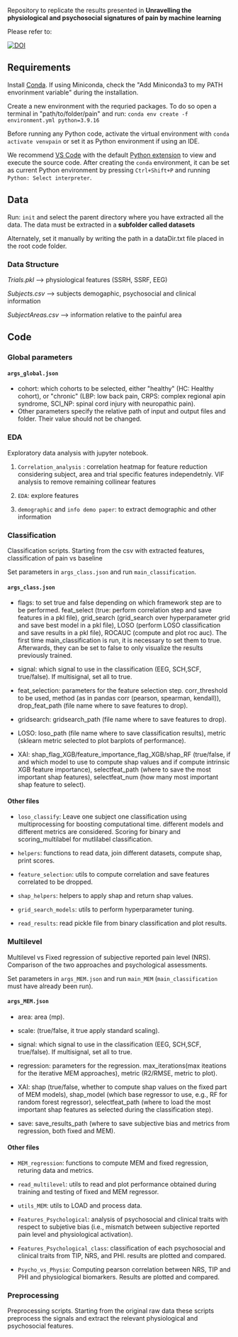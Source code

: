 Repository to replicate the results presented in **Unravelling the physiological and psychosocial signatures of pain by machine learning**

Please refer to:

[![DOI](https://zenodo.org/badge/820861502.svg)](https://zenodo.org/doi/10.5281/zenodo.12568973)

## Requirements
Install [Conda](https://conda.io/projects/conda/en/latest/user-guide/install/index.html#regular-installation). If using Miniconda, check the "Add Miniconda3 to my PATH envorinment variable" during the installation.

Create a new environment with the requried packages. To do so open a terminal in "path/to/folder/pain" and run: `conda env create -f environment.yml python=3.9.16`

Before running any Python code, activate the virtual environment with `conda activate venvpain` or set it as Python environment if using an IDE.

We recommend [VS Code](https://code.visualstudio.com/) with the default [Python extension](https://marketplace.visualstudio.com/items?itemName=ms-pythonthon) to view and execute the source code.
After creating the `conda` environment, it can be set as current Python environment by pressing `Ctrl+Shift+P` and running `Python: Select interpreter`.

## Data
Run: `init` and select the parent directory where you have extracted all the data. The data must be extracted in a **subfolder called datasets**

Alternately, set it manually by writing the path in a dataDir.txt file placed in the root code folder.

### Data Structure

*Trials.pkl* --> physiological features (SSRH, SSRF, EEG)

*Subjects.csv* --> subjects demogaphic, psychosocial and clinical information

*SubjectAreas.csv* --> information relative to the painful area

## Code

### Global parameters

#### `args_global.json`
- cohort: which cohorts to be selected, either "healthy" (HC: Healthy cohort), or "chronic" (LBP: low back pain, CRPS: complex regional apin syndrome, SCI_NP: spinal cord injury with neuropathic pain).
- Other parameters specify the relative path of input and output files and folder. Their value should not be changed.

### EDA

Exploratory data analysis with jupyter notebook.

1. `Correlation_analysis` : correlation heatmap for feature reduction considering subject, area and trial specific features independetnly. VIF analysis to remove remaining collinear features

2. `EDA`: explore features

3. `demographic` and `info demo paper`: to extract demographic and other information

### Classification 

Classification scripts. Starting from the csv with extracted features, classification of pain vs baseline

Set parameters in `args_class.json` and run `main_classification`.

#### `args_class.json`
- flags: to set true and false depending on which framework step are to be performed. feat_select (true: perform correlation step and save features in a pkl file), grid_search (grid_search over hyperparameter grid and save best model in a pkl file), LOSO (perform LOSO classification and save results in a pkl file), ROCAUC (compute and plot roc auc). The first time main_classification is run, it is necessary to set them to true. Afterwards, they can be set to false to only visualize the results previously trained. 

- signal: which signal to use in the classification (EEG, SCH,SCF, true/false). If multisignal, set all to true.

- feat_selection: parameters for the feature selection step. corr_threshold to be used, method (as in pandas corr (pearson, spearman, kendall)), drop_feat_path (file name where to save features to drop).

- gridsearch: gridsearch_path (file name where to save features to drop).

- LOSO: loso_path (file name where to save classification results), metric (sklearn metric selected to plot barplots of performance).

- XAI: shap_flag_XGB/feature_importance_flag_XGB/shap_RF (true/false, if and which model to use to compute shap values and if compute intrinsic XGB feature importance), selectfeat_path (where to save the most important shap features), selectfeat_num (how many most important shap feature to select).

#### Other files
- `loso_classify`: Leave one subject one classification using multiprocessing for boosting computational time. different models and different metrics are considered. Scoring for binary and scoring_multilabel for mutlilabel classification. 

- `helpers`: functions to read data, join different datasets, compute shap, print scores.

- `feature_selection`: utils to compute correlation and save features correlated to be dropped.

- `shap_helpers`: helpers to apply shap and return shap values.

- `grid_search_models`: utils to perform hyperparameter tuning.

- `read_results`: read pickle file from binary classification and plot results.

### Multilevel
Multilevel vs Fixed regression of subjective reported pain level (NRS). Comparison of the two approaches and psychological assessments.

Set parameters in `args_MEM.json` and run `main_MEM` (`main_classification` must have already been run).

#### `args_MEM.json`
- area: area (mp).

- scale: (true/false, it true apply standard scaling).

- signal: which signal to use in the classification (EEG, SCH,SCF, true/false). If multisignal, set all to true.

- regression: parameters for the regression. max_iterations(max iteations for the iterative MEM approaches), metric (R2/RMSE, metric to plot).

- XAI: shap (true/false, whether to compute shap values on the fixed part of MEM models), shap_model (which base regressor to use, e.g., RF for random forest regressor), selectfeat_path (where to load the most important shap features as selected during the classification step).

- save: save_results_path (where to save subjective bias and metrics from regression, both fixed and MEM).

#### Other files

- `MEM_regression`: functions to compute MEM and fixed regression, returing data and metrics.

- `read_multilevel`: utils to read and plot performance obtained during training and testing of fixed and MEM regressor.

- `utils_MEM`: utils to LOAD and process data.

- `Features_Psychological`: analysis of psychosocial and clinical traits with respect to subjetive bias (i.e., mismatch between subjective reported pain level and physiological activation).

- `Features_Psychological_class`: classification of each psychosocial and clinical traits from TIP, NRS, and PHI. results are plotted and compared.

- `Psycho_vs_Physio`: Computing pearson correlation between NRS, TIP and PHI and physiological biomarkers. Results are plotted and compared.

### Preprocessing

Preprocessing scripts. Starting from the original raw data these scripts preprocess the signals and extract the relevant physiological and psychosocial features.
